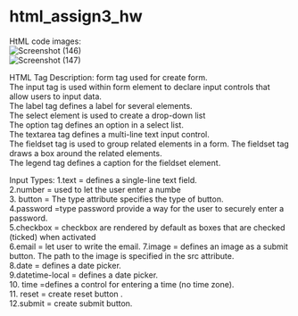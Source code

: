 # html_assign3_hw  
HtML code images:  
![Screenshot (146)](https://github.com/mansi2020/html_assign3_hw/assets/57188328/a2c1b195-6059-48a5-bd4f-af01506bd42a)  
![Screenshot (147)](https://github.com/mansi2020/html_assign3_hw/assets/57188328/3c9239f6-7d50-477e-9bc8-0028d070bfb1)

HTML Tag Description:
form tag used for create form.  
The input tag is used within form element to declare input controls that allow users to input data.  
The label tag defines a label for several elements.  
The select element is used to create a drop-down list  
The option tag defines an option in a select list.  
The textarea tag defines a multi-line text input control.  
The fieldset tag is used to group related elements in a form. The fieldset tag draws a box around the related elements.  
The legend tag defines a caption for the fieldset element.  

Input Types:
1.text = defines a single-line text field.  
2.number = used to let the user enter a numbe  
3. button = The type attribute specifies the type of button.  
4.password =type password provide a way for the user to securely enter a password.  
5.checkbox = checkbox are rendered by default as boxes that are checked (ticked) when activated  
6.email = let user to write the email. 
7.image = defines an image as a submit button. The path to the image is specified in the src attribute.  
8.date = defines a date picker.  
9.datetime-local = defines a date picker.  
10. time =defines a control for entering a time (no time zone).  
11. reset = create reset button .  
12.submit = create submit button.  
